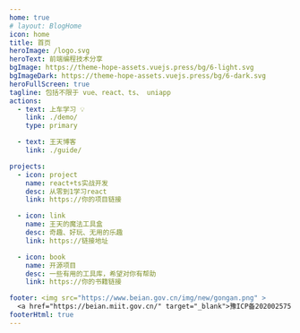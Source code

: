 ```yaml
---
home: true
# layout: BlogHome
icon: home
title: 首页 
heroImage: /logo.svg
heroText: 前端编程技术分享 
bgImage: https://theme-hope-assets.vuejs.press/bg/6-light.svg
bgImageDark: https://theme-hope-assets.vuejs.press/bg/6-dark.svg
heroFullScreen: true
tagline: 包括不限于 vue、react、ts、 uniapp  
actions:
  - text: 上车学习 💡
    link: ./demo/
    type: primary

  - text: 王天博客
    link: ./guide/

projects:
  - icon: project
    name: react+ts实战开发
    desc: 从零到1学习react
    link: https://你的项目链接

  - icon: link
    name: 王天的魔法工具盒
    desc: 奇趣、好玩、无用的乐趣          
    link: https://链接地址

  - icon: book
    name: 开源项目
    desc: 一些有用的工具库，希望对你有帮助
    link: https://你的书籍链接

footer: <img src="https://www.beian.gov.cn/img/new/gongan.png" >
  <a href="https://beian.miit.gov.cn/" target="_blank">豫ICP备2020025758号-2</a> | Copyright © 2023-present
footerHtml: true 
---
```

